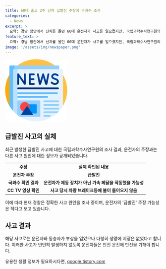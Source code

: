 ```yaml
---
title: 60대 출고 2주 신차 급발진 주장에 국과수 조사
categories:
  - News
excerpt: >
  요약: 경남 함안에서 신차를 몰던 60대 운전자가 사고를 일으켰지만, 국립과학수사연구원의 조사 결과에 따르면 사고 차량에 결함은 없었고 운전자가 급발진을 주장했던 주장은 부적절했다. 사고 당시 브레이크를 밟지 않았다는 증거도 확인되었으며, 정확한 사고 원인은 현재 조사 중이다. 사고는 투싼 SUV 차량이 승용차를 추돌한 뒤 1.3㎞ 가량을 미친 후 논에 전복되는 장면이었으며 운전자와 동승자는 부상을 입었지만 생명에 지장은 없었다.
feature_text: >
  요약: 경남 함안에서 신차를 몰던 60대 운전자가 사고를 일으켰지만, 국립과학수사연구원의 조사 결과에 따르면 사고 차량에 결함은 없었고 운전자가 급발진을 주장했던 주장은 부적절했다. 사고 당시 브레이크를 밟지 않았다는 증거도 확인되었으며, 정확한 사고 원인은 현재 조사 중이다. 사고는 투싼 SUV 차량이 승용차를 추돌한 뒤 1.3㎞ 가량을 미친 후 논에 전복되는 장면이었으며 운전자와 동승자는 부상을 입었지만 생명에 지장은 없었다.
image: '/assets/img/newspaper.png'
---
```


<p><img src="/assets/img/newspaper.png" alt="kimp 속보" /></p>

<h2 data-ke-size="size26">급발진 사고의 실체</h2>

<p data-ke-size="size16">최근 발생한 급발진 사고에 대한 국립과학수사연구원의 조사 결과, 운전자의 주장과는 다른 사고 원인에 대한 정보가 공개되었습니다.</p>

<table>
  <tbody>
    <tr>
      <td style="text-align: center; height: 17px;"><b>주장</b></td>
      <td style="text-align: center; height: 17px;"><b>실제 확인된 내용</b></td>
    </tr>
    <tr>
      <td style="text-align: center; height: 17px;"><b>운전자 주장</b></td>
      <td style="text-align: center; height: 17px;"><b>급발진</b></td>
    </tr>
    <tr>
      <td style="text-align: center; height: 17px;"><b>국과수 확인 결과</b></td>
      <td style="text-align: center; height: 17px;"><b>운전자가 제동 장치가 아닌 가속 페달을 작동했을 가능성</b></td>
    </tr>
    <tr>
      <td style="text-align: center; height: 17px;"><b>CC TV 영상 확인</b></td>
      <td style="text-align: center; height: 17px;"><b>사고 당시 차량 브레이크등에 불이 들어오지 않음</b></td>
    </tr>
  </tbody>
</table>

<p data-ke-size="size16">이에 따라 현재 경찰은 정확한 사고 원인을 조사 중이며, 운전자의 '급발진' 주장 가능성은 적다고 보고 있습니다.</p>

<h2 data-ke-size="size26">사고 결과</h2>

<p data-ke-size="size16">해당 사고로는 운전자와 동승자가 부상을 입었으나 다행히 생명에 지장은 없었다고 합니다. 이러한 사고가 빈번히 발생하지 않도록 운전자들은 안전 운전에 만전을 기해야 합니다.</p>
유용한 생활 정보가 필요하시다면, <a href="https://qoogle.tistory.com" rel="dofollow">qoogle.tistory.com</a>


